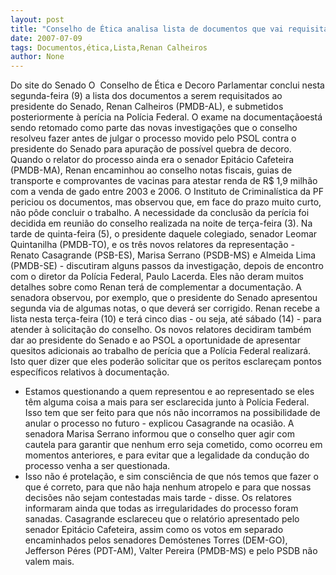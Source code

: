 ```yaml
---
layout: post
title: "Conselho de Ética analisa lista de documentos que vai requisitar a Renan"
date: 2007-07-09
tags: Documentos,ética,Lista,Renan Calheiros
author: None
---
```

Do site do Senado
O&nbsp; Conselho de &Eacute;tica e Decoro Parlamentar conclui nesta segunda-feira (9) a lista dos documentos a serem requisitados ao presidente do Senado, Renan Calheiros (PMDB-AL), e submetidos posteriormente &agrave; per&iacute;cia na Pol&iacute;cia Federal. O exame na documenta&ccedil;&atilde;oest&aacute; sendo retomado como parte das novas investiga&ccedil;&otilde;es que o conselho resolveu fazer antes de julgar o processo movido pelo PSOL contra o presidente do Senado para apura&ccedil;&atilde;o de poss&iacute;vel quebra de decoro.
Quando o relator do processo ainda era o senador Epit&aacute;cio Cafeteira (PMDB-MA), Renan encaminhou ao conselho notas fiscais, guias de transporte e comprovantes de vacinas para atestar renda de R$ 1,9 milh&atilde;o com a venda de gado entre 2003 e 2006. O Instituto de Criminal&iacute;stica da PF periciou os documentos, mas observou que, em face do prazo muito curto, n&atilde;o p&ocirc;de concluir o trabalho.
A necessidade da conclus&atilde;o da per&iacute;cia foi decidida em reuni&atilde;o do conselho realizada na noite de ter&ccedil;a-feira (3). Na tarde de quinta-feira (5), o presidente daquele colegiado, senador Leomar Quintanilha (PMDB-TO), e os tr&ecirc;s novos relatores da representa&ccedil;&atilde;o - Renato Casagrande (PSB-ES), Marisa Serrano (PSDB-MS) e Almeida Lima (PMDB-SE) - discutiram alguns passos da investiga&ccedil;&atilde;o, depois de encontro com o diretor da Pol&iacute;cia Federal, Paulo Lacerda.
Eles n&atilde;o deram muitos detalhes sobre como Renan ter&aacute; de complementar a documenta&ccedil;&atilde;o. A senadora observou, por exemplo, que o presidente do Senado apresentou segunda via de algumas notas, o que dever&aacute; ser corrigido. Renan recebe a lista nesta ter&ccedil;a-feira (10) e ter&aacute; cinco dias - ou seja, at&eacute; s&aacute;bado (14) - para atender &agrave; solicita&ccedil;&atilde;o do conselho.
Os novos relatores decidiram tamb&eacute;m dar ao presidente do Senado e ao PSOL a oportunidade de apresentar quesitos adicionais ao trabalho de per&iacute;cia que a Pol&iacute;cia Federal realizar&aacute;. Isto quer dizer que eles poder&atilde;o solicitar que os peritos esclare&ccedil;am pontos espec&iacute;ficos relativos &agrave; documenta&ccedil;&atilde;o.
- Estamos questionando a quem representou e ao representado se eles t&ecirc;m alguma coisa a mais para ser esclarecida junto &agrave; Pol&iacute;cia Federal. Isso tem que ser feito para que n&oacute;s n&atilde;o incorramos na possibilidade de anular o processo no futuro - explicou Casagrande na ocasi&atilde;o. 
A senadora Marisa Serrano informou que o conselho quer agir com cautela para garantir que nenhum erro seja cometido, como ocorreu em momentos anteriores, e para evitar que a legalidade da condu&ccedil;&atilde;o do processo venha a ser questionada. 
- Isso n&atilde;o &eacute; protela&ccedil;&atilde;o, e sim consci&ecirc;ncia de que n&oacute;s temos que fazer o que &eacute; correto, para que n&atilde;o haja nenhum atropelo e para que nossas decis&otilde;es n&atilde;o sejam contestadas mais tarde - disse. 
Os relatores informaram ainda que todas as irregularidades do processo foram sanadas. Casagrande esclareceu que o relat&oacute;rio apresentado pelo senador Epit&aacute;cio Cafeteira, assim como os votos em separado encaminhados pelos senadores Dem&oacute;stenes Torres (DEM-GO), Jefferson P&eacute;res (PDT-AM), Valter Pereira (PMDB-MS) e pelo PSDB n&atilde;o valem mais.&nbsp; 